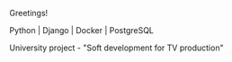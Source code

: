 Greetings!

Python | Django | Docker | PostgreSQL

University project - "Soft development for TV production"





